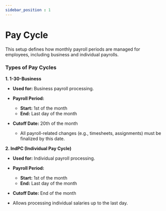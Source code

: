 ```yaml
---
sidebar_position : 1
---
```


# Pay Cycle

This setup defines how monthly payroll periods are managed for employees, including business and individual payrolls.

### Types of Pay Cycles

**1. 1-30-Business**

  - **Used for:** Business payroll processing.

  - **Payroll Period:**

    - **Start:** 1st of the month
    - **End:** Last day of the month

  - **Cutoff Date:** 20th of the month

    - All payroll-related changes (e.g., timesheets, assignments) must be finalized by this date.

**2. IndPC (Individual Pay Cycle)**

  - **Used for:** Individual payroll processing.

  - **Payroll Period:**

    - **Start:** 1st of the month
    - **End:** Last day of the month

  - **Cutoff Date:** End of the month

  - Allows processing individual salaries up to the last day.